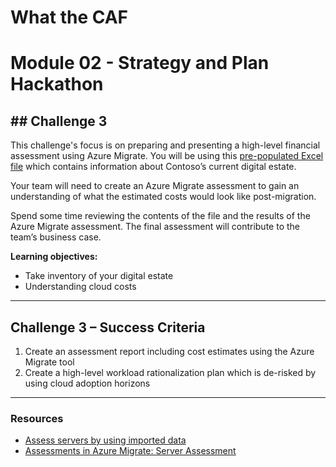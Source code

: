 # What the CAF

# Module 02 - Strategy and Plan Hackathon

## ## Challenge 3

This challenge's focus is on preparing and presenting a high-level financial assessment using Azure Migrate.  You will be using this [pre-populated Excel file](/learning_path_modules/02_Strategy_and_Plan_Hackathon/sources/Azure%20Migrate%20import%20template%20-%20Migration%20VF.csv) which contains information about Contoso’s current digital estate.

Your team will need to create an Azure Migrate assessment to gain an understanding of what the estimated costs would look like post-migration. 

Spend some time reviewing the contents of the file and the results of the Azure Migrate assessment. The final assessment will contribute to the team’s business case.

**Learning objectives:**

- Take inventory of your digital estate
- Understanding cloud costs

---

## Challenge 3 – Success Criteria

1. Create an assessment report including cost estimates using the Azure Migrate tool
2. Create a high-level workload rationalization plan which is de-risked by using cloud adoption horizons

---

### Resources

- [Assess servers by using imported data](https://docs.microsoft.com/azure/migrate/tutorial-assess-import)
- [Assessments in Azure Migrate: Server Assessment](https://docs.microsoft.com/azure/migrate/concepts-assessment-calculation#confidence-ratings)
